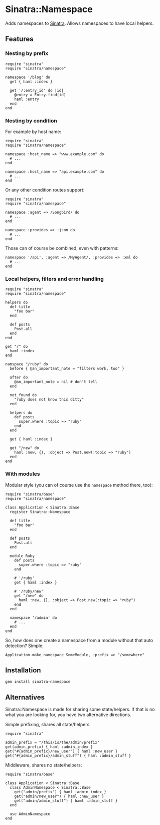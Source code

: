 # Sinatra::Namespace

Adds namespaces to [Sinatra](http://sinatrarb.com). Allows namespaces to have local helpers.

## Features

### Nesting by prefix

    require "sinatra"
    require "sinatra/namespace"
    
    namespace '/blog' do
      get { haml :index }
    
      get '/:entry_id' do |id|
        @entry = Entry.find(id)
        haml :entry
      end
    end

### Nesting by condition

For example by host name:

    require "sinatra"
    require "sinatra/namespace"
    
    namespace :host_name => "www.example.com" do
      # ...
    end
    
    namespace :host_name => "api.example.com" do
      # ...
    end

Or any other condition routes support:

    require "sinatra"
    require "sinatra/namespace"
    
    namespace :agent => /Songbird/ do
      # ...
    end
    
    namespace :provides => :json do
      # ...
    end

Those can of course be combined, even with patterns:

    namespace '/api', :agent => /MyAgent/, :provides => :xml do
      # ...
    end

### Local helpers, filters and error handling

    require "sinatra"
    require "sinatra/namespace"
    
    helpers do
      def title
        "foo bar"
      end
      
      def posts
        Post.all
      end
    end
    
    get "/" do
      haml :index
    end
    
    namspace "/ruby" do
      before { @an_important_note = "filters work, too" }
      
      after do
        @an_important_note = nil # don't tell
      end
      
      not_found do
        "ruby does not know this ditty"
      end
      
      helpers do
        def posts
          super.where :topic => "ruby"
        end
      end
      
      get { haml :index }
      
      get "/new" do
        haml :new, {}, :object => Post.new(:topic => "ruby")
      end
    end

### With modules

Modular style (you can of course use the `namespace` method there, too):

    require "sinatra/base"
    require "sinatra/namespace"
    
    class Application < Sinatra::Base
      register Sinatra::Namespace
    
      def title
        "foo bar"
      end
      
      def posts
        Post.all
      end
      
      module Ruby
        def posts
          super.where :topic => "ruby"
        end
        
        # '/ruby'
        get { haml :index }

        # '/ruby/new'
        get "/new" do
          haml :new, {}, :object => Post.new(:topic => "ruby")
        end
      end
      
      namespace '/admin' do
        # ...
      end
    end

So, how does one create a namespace from a module without that auto detection? Simple:

    Application.make_namespace SomeModule, :prefix => "/somewhere"


Installation
------------

    gem install sinatra-namespace

Alternatives
------------

Sinatra::Namespace is made for sharing some state/helpers.
If that is no what you are looking for, you have two alternative directions.

Simple prefixing, shares all state/helpers:

    require "sinatra"
    
    admin_prefix = "/this/is/the/admin/prefix"
    get(admin_prefix) { haml :admin_index }
    get("#{admin_prefix}/new_user") { haml :new_user }
    get("#{admin_prefix}/admin_stuff") { haml :admin_stuff }

Middleware, shares no state/helpers:

    require "sinatra/base"
    
    class Application < Sinatra::Base
      class AdminNamespace < Sinatra::Base
        get("admin/prefix") { haml :admin_index }
        get("admin/new_user") { haml :new_user }
        get("admin/admin_stuff") { haml :admin_stuff }
      end
      
      use AdminNamespace
    end

